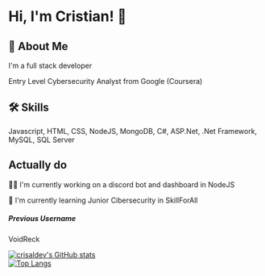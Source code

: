 # Hi, I'm Cristian! 👋

## 🚀 About Me
I'm a full stack developer

Entry Level Cybersecurity Analyst from Google (Coursera)

## 🛠 Skills
Javascript, HTML, CSS, NodeJS, MongoDB, C#, ASP.Net, .Net Framework, MySQL, SQL Server

## Actually do
👩‍💻 I'm currently working on a discord bot and dashboard in NodeJS

🧠 I'm currently learning Junior Cibersecurity in SkillForAll

##### Previous Username
VoidReck

[![crisaldev's GitHub stats](https://github-readme-stats.vercel.app/api?username=crisaldev&show_icons=true&count_private=true&theme=tokyonight)](https://github.com/crisaldev)
<br>
[![Top Langs](https://github-readme-stats.vercel.app/api/top-langs/?username=crisaldev&layout=compact&count_private=true&langs_count=10&theme=tokyonight)](https://github.com/crisaldev)


